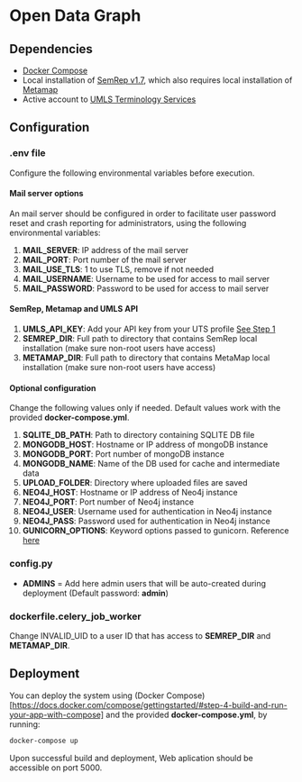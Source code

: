 # Open Data Graph
## Dependencies
 * [Docker Compose](https://docs.docker.com/compose/install/) 
 * Local installation of [SemRep v1.7](https://semrep.nlm.nih.gov/SemRep.v1.7_Installation.html), which also requires local installation of [Metamap](https://metamap.nlm.nih.gov/Installation.shtml)
 * Active account to [UMLS Terminology Services](https://uts.nlm.nih.gov/uts/)
 
 ## Configuration
 
 ### .env file
 Configure the following environmental variables before execution.

 #### Mail server options
 An mail server should be configured in order to facilitate user password reset and crash reporting for administrators, using the following environmental variables:

  1. __MAIL_SERVER__: IP address of the mail server
  2. __MAIL_PORT__: Port number of the mail server
  3. __MAIL_USE_TLS__: 1 to use TLS, remove if not needed
  4. __MAIL_USERNAME__: Username to be used for access to mail server
  5. __MAIL_PASSWORD__: Password to be used for access to mail server
 
 #### SemRep, Metamap and UMLS API
 
 1. __UMLS_API_KEY__: Add your API key from your UTS profile [See Step 1](https://documentation.uts.nlm.nih.gov/rest/authentication.html)
 2. __SEMREP_DIR__: Full path to directory that contains SemRep local installation (make sure non-root users have access) 
 3. __METAMAP_DIR__: Full path to directory that contains MetaMap local installation (make sure non-root users have access)
 
 #### Optional configuration
 Change the following values only if needed. Default values work with the provided __docker-compose.yml__.

  1. __SQLITE_DB_PATH__: Path to directory containing SQLITE DB file
  2. __MONGODB_HOST__: Hostname or IP address of mongoDB instance
  3. __MONGODB_PORT__: Port number of mongoDB instance
  4. __MONGODB_NAME__: Name of the DB used for cache and intermediate data
  5. __UPLOAD_FOLDER__: Directory where uploaded files are saved
  6. __NEO4J_HOST__: Hostname or IP address of Neo4j instance
  7. __NEO4J_PORT__: Port number of Neo4j instance
  8. __NEO4J_USER__: Username used for authentication in Neo4j instance
  9. __NEO4J_PASS__: Password used for authentication in Neo4j instance
  10. __GUNICORN_OPTIONS__: Keyword options passed to gunicorn. Reference [here](https://docs.gunicorn.org/en/stable/settings.html)

### config.py

* __ADMINS__ = Add here admin users that will be auto-created during deployment (Default password: **admin**)

### dockerfile.celery_job_worker
Change INVALID_UID to a user ID that has access to __SEMREP_DIR__ and __METAMAP_DIR__.  

## Deployment

You can deploy the system using (Docker Compose)[https://docs.docker.com/compose/gettingstarted/#step-4-build-and-run-your-app-with-compose] and the provided __docker-compose.yml__, by running:
```bash
docker-compose up
```
Upon successful build and deployment, Web aplication should be accessible on port 5000.  
